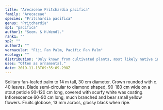 ```yaml
---
title: "Arecaceae Pritchardia pacifica"
family: "Arecaceae"
species: "Pritchardia pacifica"
genus: "Pritchardia"
sp1: "pacifica"
author1: "Seem. & H.Wendl."
rank1: ""
sp2: ""
author2: ""
vernacular: "Fiji Fan Palm, Pacific Fan Palm"
ecology: ""
distribution: "Only known from cultivated plants, most likely native in South and West Pacific Islands."
uses: "Often as ornamental."
date: 2019-11-13T09:35:09.298Z
---
```

Solitary fan-leafed palm to 14 m tall, 30 cm diameter. Crown rounded with c. 40 leaves. Blade semi-circular to diamond shaped, 90-180 cm wide on a stout petiole 90-120 cm long, covered with scurfy white was coating. Inflorescence 60-90 cm long, much branched and bear small yellow flowers. Fruits globose, 13 mm across, glossy black when ripe.
